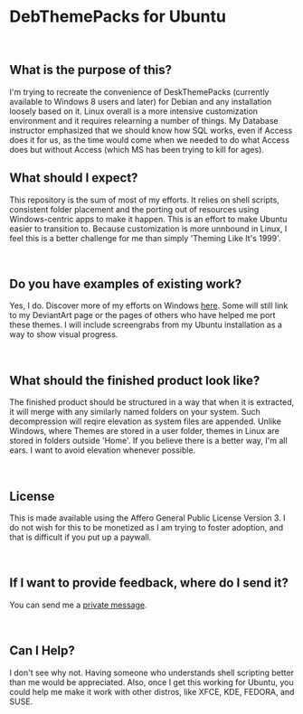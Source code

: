 
<body>
<h1>DebThemePacks for Ubuntu</h1>
  <br />
  <h2>What is the purpose of this?</h2>
<p>
I'm trying to recreate the convenience of DeskThemePacks (currently available to Windows 8 users and later) for Debian and any installation loosely based on it. Linux overall is a more intensive customization environment and it requires relearning a number of things. My Database instructor emphasized that we should know how SQL works, even if Access does it for us, as the time would come when we needed to do what Access does but without Access (which MS has been trying to kill for ages).
</p>
</p>
<h2>What should I expect?</h2>
<p>This repository is the sum of most of my efforts. It relies on shell scripts, consistent folder placement and the porting out of resources using Windows-centric apps to make it happen. This is an effort to make Ubuntu easier to transition to. Because customization is more unnbound in Linux, I feel this is a better challenge for me than simply 'Theming Like It's 1999'.</p> <br />
<h2>Do you have examples of existing work?</h2>
<p id="outset">Yes, I do. Discover more of my efforts on Windows <a href="https://365stops.org/deskthemepack" title="DeskThemePack Gallery | 365stops.ORG" target="_blank">here</a>. Some will still link to my DeviantArt page or the pages of others who have helped me port these themes. I will include screengrabs from my Ubuntu installation as a way to show visual progress.</p><br />
<h2>What should the finished product look like?</h2>
<p>The finished product should be structured in a way that when it is extracted, it will merge with any similarly named folders on your system. Such decompression will reqire elevation as system files are appended. Unlike Windows, where Themes are stored in a user folder, themes in Linux are stored in folders outside 'Home'. If you believe there is a better way, I'm all ears. I want to avoid elevation whenever possible.</p><br />
<h2>License</h2>
<p>This is made available using the Affero General Public License Version 3. I do not wish for this to be monetized as I am trying to foster adoption, and that is difficult if you put up a paywall.</p><br />
<h2>If I want to provide feedback, where do I send it?</h2>
<p>You can send me a <a href="mailto:masstransitkrow@pm.me?subject=[Feedback]" title="" target="_blank">private message</a>.</p> <br />
<h2>Can I Help?</h2>
<p>I don't see why not. Having someone who understands shell scripting better than me would be appreciated. Also, once I get this working for Ubuntu, you could help me make it work with other distros, like XFCE, KDE, FEDORA, and SUSE.</p>
</div>
<br /> <br />
</body>
</html>
